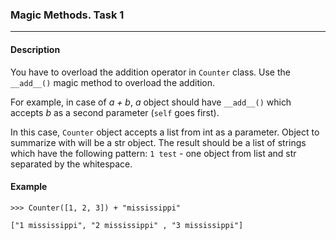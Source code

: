 ### Magic Methods. Task 1
***
#### Description

You have to overload the addition operator in `Counter` class. Use the `__add__()` magic method to overload the addition.

For example, in case of *a + b*, *a* object should have `__add__()` which accepts *b* as a second parameter (`self` goes first).

In this case, `Counter` object accepts a list from int as a parameter. Object to summarize with will be a str object.
The result should be a list of strings which have the following pattern: `1 test` - one object from list and str separated by the whitespace.

#### Example

    >>> Counter([1, 2, 3]) + "mississippi"

    ["1 mississippi", "2 mississippi" , "3 mississippi"]